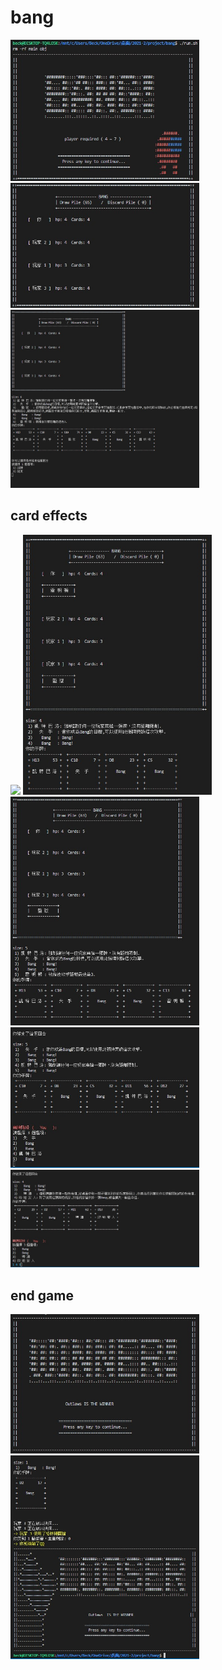 # bang

<img src="./pic/start.jpg" width="60%">
<img src="./pic/origin_status.jpg" width="60%">
<img src="./pic/player_phase.jpg" width="60%">

## card effects
<img src="./pic/under_attack.jpg" width="60%">
<img src="./pic/equip.jpg" width="60%">
<img src="./pic/jail.jpg" width="60%">
<img src="./pic/discard_card.jpg" width="60%">
<img src="./pic/discard_mul_card.jpg" width="60%">

## end game
<img src="./pic/win.jpg" width="60%">
<img src="./pic/lose.jpg" width="60%">
